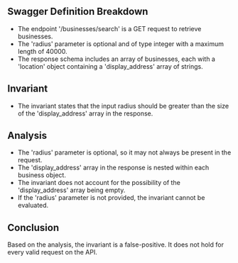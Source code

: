 ## Swagger Definition Breakdown
- The endpoint '/businesses/search' is a GET request to retrieve businesses.
- The 'radius' parameter is optional and of type integer with a maximum length of 40000.
- The response schema includes an array of businesses, each with a 'location' object containing a 'display_address' array of strings.

## Invariant
- The invariant states that the input radius should be greater than the size of the 'display_address' array in the response.

## Analysis
- The 'radius' parameter is optional, so it may not always be present in the request.
- The 'display_address' array in the response is nested within each business object.
- The invariant does not account for the possibility of the 'display_address' array being empty.
- If the 'radius' parameter is not provided, the invariant cannot be evaluated.

## Conclusion
Based on the analysis, the invariant is a false-positive. It does not hold for every valid request on the API.

